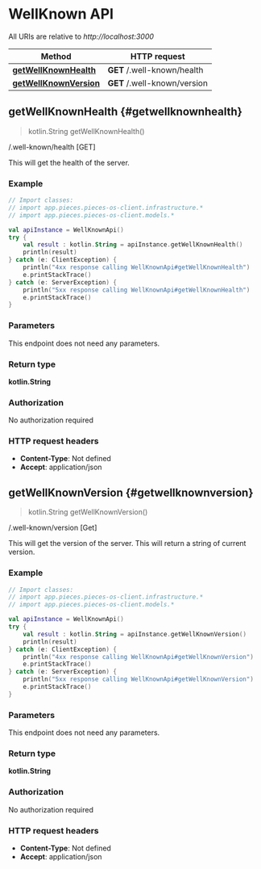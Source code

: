 # WellKnown API

All URIs are relative to *http://localhost:3000*

Method | HTTP request
------------- | -------------
[**getWellKnownHealth**](#getwellknownhealth) | **GET** /.well-known/health
[**getWellKnownVersion**](#getwellknownversion) | **GET** /.well-known/version


<a id="getWellKnownHealth"></a>
## **getWellKnownHealth** {#getwellknownhealth}
> kotlin.String getWellKnownHealth()

/.well-known/health [GET]

This will get the health of the server.

### Example
```kotlin
// Import classes:
// import app.pieces.pieces-os-client.infrastructure.*
// import app.pieces.pieces-os-client.models.*

val apiInstance = WellKnownApi()
try {
    val result : kotlin.String = apiInstance.getWellKnownHealth()
    println(result)
} catch (e: ClientException) {
    println("4xx response calling WellKnownApi#getWellKnownHealth")
    e.printStackTrace()
} catch (e: ServerException) {
    println("5xx response calling WellKnownApi#getWellKnownHealth")
    e.printStackTrace()
}
```

### Parameters
This endpoint does not need any parameters.

### Return type

**kotlin.String**

### Authorization

No authorization required

### HTTP request headers

 - **Content-Type**: Not defined
 - **Accept**: application/json

<a id="getWellKnownVersion"></a>
## **getWellKnownVersion** {#getwellknownversion}
> kotlin.String getWellKnownVersion()

/.well-known/version [Get]

This will get the version of the server. This will return a string of current version.

### Example
```kotlin
// Import classes:
// import app.pieces.pieces-os-client.infrastructure.*
// import app.pieces.pieces-os-client.models.*

val apiInstance = WellKnownApi()
try {
    val result : kotlin.String = apiInstance.getWellKnownVersion()
    println(result)
} catch (e: ClientException) {
    println("4xx response calling WellKnownApi#getWellKnownVersion")
    e.printStackTrace()
} catch (e: ServerException) {
    println("5xx response calling WellKnownApi#getWellKnownVersion")
    e.printStackTrace()
}
```

### Parameters
This endpoint does not need any parameters.

### Return type

**kotlin.String**

### Authorization

No authorization required

### HTTP request headers

 - **Content-Type**: Not defined
 - **Accept**: application/json

